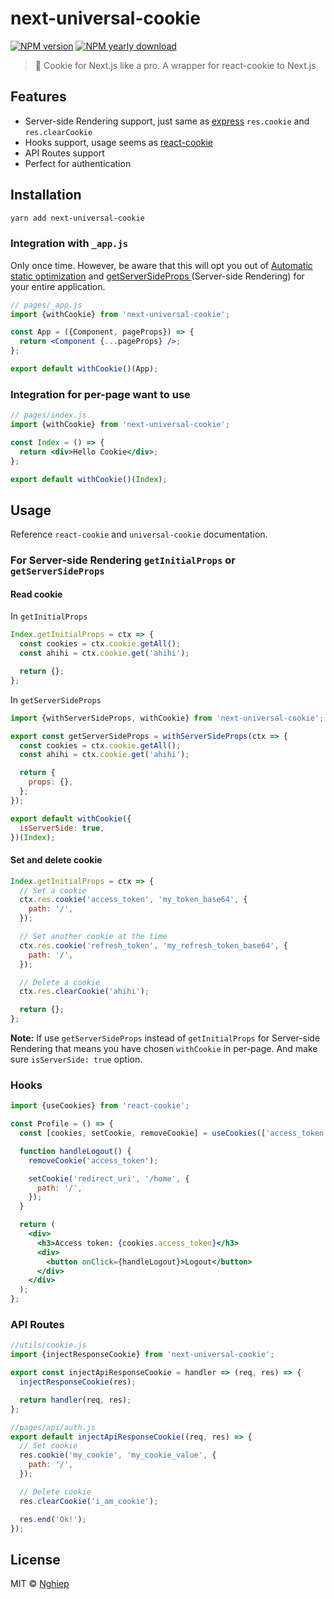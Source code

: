 # next-universal-cookie

[![NPM version](https://img.shields.io/npm/v/next-universal-cookie.svg)](https://www.npmjs.com/package/next-universal-cookie)
[![NPM yearly download](https://img.shields.io/npm/dy/next-universal-cookie.svg)](https://www.npmjs.com/package/next-universal-cookie)

> 🍪 Cookie for Next.js like a pro. A wrapper for react-cookie to Next.js

## Features

- Server-side Rendering support, just same as [express](http://expressjs.com/en/5x/api.html#res.cookie) `res.cookie` and `res.clearCookie`
- Hooks support, usage seems as [react-cookie](https://www.npmjs.com/package/react-cookie#usecookiesdependencies)
- API Routes support
- Perfect for authentication

## Installation

```bash
yarn add next-universal-cookie
```

### Integration with `_app.js`

Only once time. However, be aware that this will opt you out of [Automatic static optimization](https://nextjs.org/docs/advanced-features/automatic-static-optimization) and [getServerSideProps
](https://nextjs.org/docs/basic-features/data-fetching#getserversideprops-server-side-rendering)(Server-side Rendering) for your entire application.

```jsx
// pages/_app.js
import {withCookie} from 'next-universal-cookie';

const App = ({Component, pageProps}) => {
  return <Component {...pageProps} />;
};

export default withCookie()(App);
```

### Integration for per-page want to use

```jsx
// pages/index.js
import {withCookie} from 'next-universal-cookie';

const Index = () => {
  return <div>Hello Cookie</div>;
};

export default withCookie()(Index);
```

## Usage

Reference `react-cookie` and `universal-cookie` documentation.

### For Server-side Rendering `getInitialProps` or `getServerSideProps`

#### Read cookie

In `getInitialProps`

```jsx
Index.getInitialProps = ctx => {
  const cookies = ctx.cookie.getAll();
  const ahihi = ctx.cookie.get('ahihi');

  return {};
};
```

In `getServerSideProps`

```jsx
import {withServerSideProps, withCookie} from 'next-universal-cookie';

export const getServerSideProps = withServerSideProps(ctx => {
  const cookies = ctx.cookie.getAll();
  const ahihi = ctx.cookie.get('ahihi');

  return {
    props: {},
  };
});

export default withCookie({
  isServerSide: true,
})(Index);
```

#### Set and delete cookie

```jsx
Index.getInitialProps = ctx => {
  // Set a cookie
  ctx.res.cookie('access_token', 'my_token_base64', {
    path: '/',
  });

  // Set another cookie at the time
  ctx.res.cookie('refresh_token', 'my_refresh_token_base64', {
    path: '/',
  });

  // Delete a cookie
  ctx.res.clearCookie('ahihi');

  return {};
};
```

**Note:** If use `getServerSideProps` instead of `getInitialProps` for Server-side Rendering that means you have chosen `withCookie` in per-page.
And make sure `isServerSide: true` option.

### Hooks

```jsx
import {useCookies} from 'react-cookie';

const Profile = () => {
  const [cookies, setCookie, removeCookie] = useCookies(['access_token']);

  function handleLogout() {
    removeCookie('access_token');

    setCookie('redirect_uri', '/home', {
      path: '/',
    });
  }

  return (
    <div>
      <h3>Access token: {cookies.access_token}</h3>
      <div>
        <button onClick={handleLogout}>Logout</button>
      </div>
    </div>
  );
};
```

### API Routes

```js
//utils/cookie.js
import {injectResponseCookie} from 'next-universal-cookie';

export const injectApiResponseCookie = handler => (req, res) => {
  injectResponseCookie(res);

  return handler(req, res);
};
```

```js
//pages/api/auth.js
export default injectApiResponseCookie((req, res) => {
  // Set cookie
  res.cookie('my_cookie', 'my_cookie_value', {
    path: '/',
  });

  // Delete cookie
  res.clearCookie('i_am_cookie');

  res.end('Ok!');
});
```

## License

MIT © [Nghiep](mailto:me@nghiepit.dev)

